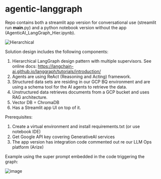 # agentic-langgraph

Repo contains both a streamlit app version for conversational use (streamlit run __main__.py) and a python notebook version without the app (AgenticAI_LangGraph_Hier.ipynb).

![Hierarchical](https://github.com/user-attachments/assets/487b5af0-89a2-4317-92fe-a52cef5ab140)

Solution design includes the following components: 
  1. Hierarchical LangGraph design pattern with multiple supervisors. See online docs: https://langchain-ai.github.io/langgraph/tutorials/introduction/
  2. Agents are using ReAct (Reasoning and Acting) framework.
  3. Structured data sets are residing in our GCP BQ environment and are using a schema tool for the AI agents to retrieve the data.
  4. Unstructured data retrieves documents from a GCP bucket and uses RAG architecture.
  5. Vector DB = ChromaDB
  6. Has a Streamlit app UI on top of it.

Prerequisites:
  1. Create a virtual environment and install requirements.txt (or use notebook IDE)
  2. Get Google API key covering GenerativeAI services
  3. The app version has integration code commented out re our LLM Ops platform (Arize)

Example using the super prompt embedded in the code triggering the graph:

![image](https://github.com/user-attachments/assets/59da1883-4c7d-4c52-acae-514ce34bd81f)

